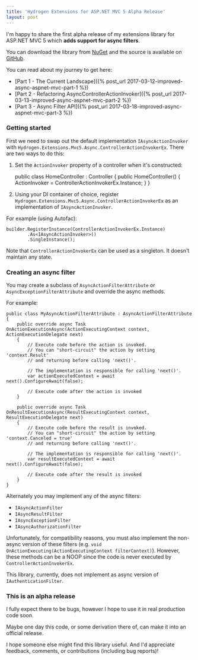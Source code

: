 ```yaml
---
title: 'Hydrogen Extensions for ASP.NET MVC 5 Alpha Release'
layout: post
---
```


I'm happy to share the first alpha release of my extensions library for ASP.NET MVC 5 which **adds support for async filters**.

You can download the library from [NuGet](https://www.nuget.org/packages/Hydrogen.Extensions.Mvc5.Async) and the source is available on [GitHub](https://github.com/jdaigle/Hydrogen.Extensions.Mvc5).

You can read about my journey to get here:

- [Part 1 - The Current Landscape]({% post_url 2017-03-12-improved-async-aspnet-mvc-part-1 %})
- [Part 2 - Refactoring AsyncControllerActionInvoker]({% post_url 2017-03-13-improved-async-aspnet-mvc-part-2 %})
- [Part 3 - Async Filter API]({% post_url 2017-03-18-improved-async-aspnet-mvc-part-3 %})

### Getting started

First we need to swap out the default implementation `IAsyncActionInvoker` with `Hydrogen.Extensions.Mvc5.Async.ControllerActionInvokerEx`. There are two ways to do this:

1) Set the `ActionInvoker` property of a controller when it's constructed:

    public class HomeController : Controller
    {
        public HomeController()
        {
            ActionInvoker = ControllerActionInvokerEx.Instance;
        }
    }

2) Using your DI container of choice, register `Hydrogen.Extensions.Mvc5.Async.ControllerActionInvokerEx` as an implementation of `IAsyncActionInvoker`.

For example (using Autofac):

    builder.RegisterInstance(ControllerActionInvokerEx.Instance)
            .As<IAsyncActionInvoker>()
            .SingleInstance();

Note that `ControllerActionInvokerEx` can be used as a singleton. It doesn't maintain any state.

### Creating an async filter

You may create a subclass of `AsyncActionFilterAttribute` or `AsyncExceptionFilterAttribute` and override the async methods.

For example:

    public class MyAsyncActionFilterAttribute : AsyncActionFilterAttribute
    {
        public override async Task OnActionExecutionAsync(ActionExecutingContext context, ActionExecutionDelegate next)
        {
            // Execute code before the action is invoked.
            // You can "short-circuit" the action by setting 'context.Result'
            // and returning before calling 'next()'.
            
            // The implementation is responsible for calling 'next()'.
            var actionExecutedContext = await next().ConfigureAwait(false);

            // Execute code after the action is invoked
        }

        public override async Task OnResultExecutionAsync(ResultExecutingContext context, ResultExecutionDelegate next)
        {
            // Execute code before the result is invoked.
            // You can "short-circuit" the action by setting 'context.Canceled = true'
            // and returning before calling 'next()'.
            
            // The implementation is responsible for calling 'next()'.
            var resultExecutedContext = await next().ConfigureAwait(false);

            // Execute code after the result is invoked
        }
    }

Alternately you may implement any of the async filters:

* `IAsyncActionFilter`
* `IAsyncResultFilter`
* `IAsyncExceptionFilter`
* `IAsyncAuthorizationFilter`

Unfortunately, for compatibility reasons, you must also implement the non-async version of these filters (e.g. `void OnActionExecuting(ActionExecutingContext filterContext)`). However, these methods can be a NOOP since the code is never executed by `ControllerActionInvokerEx`.

This library, currently, does not implement as async version of `IAuthenticationFilter`.

### This is an alpha release

I fully expect there to be bugs, however I hope to use it in real production code soon.

Maybe one day this code, or some derivation there of, can make it into an official release.

I hope someone else might find this library useful. And I'd appreciate feedback, comments, or contributions (including bug reports)!
